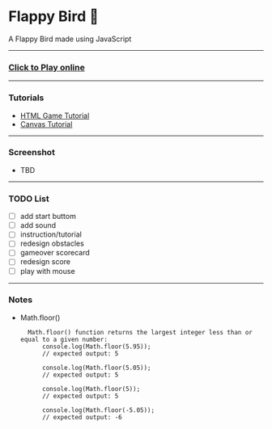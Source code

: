 # Flappy Bird  :angel:

A Flappy Bird made using JavaScript

----
### [Click to Play online](https://chloeiii.github.io/FlappyBird/) 

----
### Tutorials
* [HTML Game Tutorial](https://www.w3schools.com/graphics/game_intro.asp)
* [Canvas Tutorial](https://www.w3schools.com/graphics/canvas_intro.asp)

----
### Screenshot
* TBD

----
### TODO List
- [ ] add start buttom
- [ ] add sound
- [ ] instruction/tutorial
- [ ] redesign obstacles
- [ ] gameover scorecard
- [ ] redesign score
- [ ] play with mouse 

----
### Notes
* Math.floor()

		Math.floor() function returns the largest integer less than or equal to a given number:
			console.log(Math.floor(5.95));
			// expected output: 5

			console.log(Math.floor(5.05));
			// expected output: 5

			console.log(Math.floor(5));
			// expected output: 5

			console.log(Math.floor(-5.05));
			// expected output: -6


